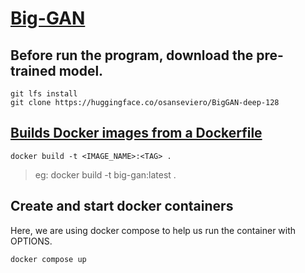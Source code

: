 # [Big-GAN](https://github.com/huggingface/pytorch-pretrained-BigGAN)

## Before run the program, download the pre-trained model.
```
git lfs install
git clone https://huggingface.co/osanseviero/BigGAN-deep-128
```

## [Builds Docker images from a Dockerfile](https://docs.docker.com/engine/reference/commandline/build/)

```
docker build -t <IMAGE_NAME>:<TAG> .
```

> eg: docker build -t big-gan:latest .


## Create and start docker containers
Here, we are using docker compose to help us run the container with OPTIONS. 

```
docker compose up
```
